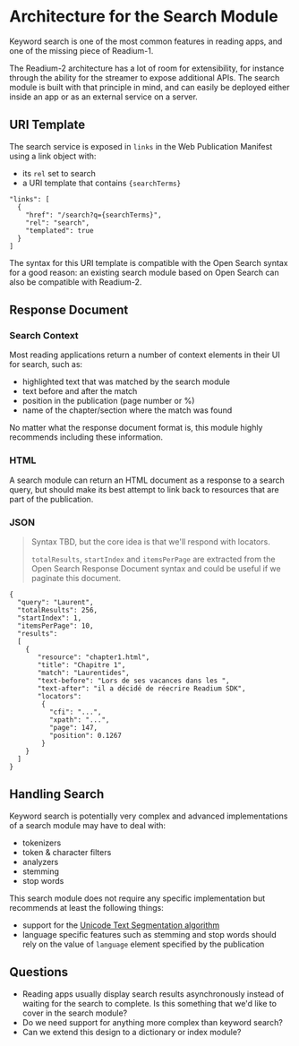 # Architecture for the Search Module

Keyword search is one of the most common features in reading apps, and one of the missing piece of Readium-1.

The Readium-2 architecture has a lot of room for extensibility, for instance through the ability for the streamer to expose additional APIs. The search module is built with that principle in mind, and can easily be deployed either inside an app or as an external service on a server.

## URI Template

The search service is exposed in `links` in the Web Publication Manifest using a link object with:

* its `rel` set to search
* a URI template that contains `{searchTerms}`

```
"links": [
  {
    "href": "/search?q={searchTerms}",
    "rel": "search",
    "templated": true
  }
]
```

The syntax for this URI template is compatible with the Open Search syntax for a good reason: an existing search module based on Open Search can also be compatible with Readium-2.

## Response Document

### Search Context

Most reading applications return a number of context elements in their UI for search, such as:

* highlighted text that was matched by the search module
* text before and after the match
* position in the publication (page number or %)
* name of the chapter/section where the match was found

No matter what the response document format is, this module highly recommends including these information.

### HTML

A search module can return an HTML document as a response to a search query, but should make its best attempt to link back to resources that are part of the publication.

### JSON

> Syntax TBD, but the core idea is that we'll respond with locators. 
> 
> `totalResults`, `startIndex` and `itemsPerPage` are extracted from the Open Search Response Document syntax and could be useful if we paginate this document. 


```
{
  "query": "Laurent",
  "totalResults": 256,
  "startIndex": 1,
  "itemsPerPage": 10,
  "results":
  [
    {
       "resource": "chapter1.html",
       "title": "Chapitre 1",
       "match": "Laurentides",
       "text-before": "Lors de ses vacances dans les ",
       "text-after": "il a décidé de réecrire Readium SDK",
       "locators": 
    	{
    	  "cfi": "...",
    	  "xpath": "...",
    	  "page": 147,
    	  "position": 0.1267
    	}
    }
  ]
}
```

## Handling Search

Keyword search is potentially very complex and advanced implementations of a search module may have to deal with:

* tokenizers
* token & character filters
* analyzers
* stemming
* stop words

This search module does not require any specific implementation but recommends at least the following things:

* support for the [Unicode Text Segmentation algorithm](http://unicode.org/reports/tr29/)
* language specific features such as stemming and stop words should rely on the value of `language` element specified by the publication

## Questions

* Reading apps usually display search results asynchronously instead of waiting for the search to complete. Is this something that we'd like to cover in the search module?
* Do we need support for anything more complex than keyword search?
* Can we extend this design to a dictionary or index module?
